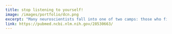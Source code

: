 ```yaml
---
title: stop listening to yourself!
image: /images/portfolio/dcn.png
excerpt: "Many neuroscientists fall into one of two camps: those who figure out how the brain controls the body, and those who figure out how the brain processes sensory information. However, some of the coolest stuff occurs at the intersection between sensation and action. For example, how does the brain distinguish sensations generated by our own actions (like the sound of our footsteps) from those caused by things in the world (like the sound of a predator sneaking up to eat you!)? [In Nature Neuroscience, we show](https://pubmed.ncbi.nlm.nih.gov/28530663/) how a little brain region in mammals tunes out the sounds of animals' own behavior, potentially enhancing their ability to detect critical sounds from the outside world."
link: https://pubmed.ncbi.nlm.nih.gov/28530663/
---
```

